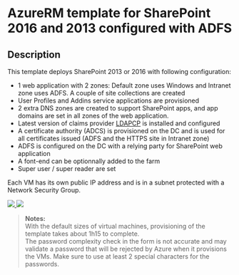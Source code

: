 # AzureRM template for SharePoint 2016 and 2013 configured with ADFS

## Description

This template deploys SharePoint 2013 or 2016 with following configuration:

* 1 web application with 2 zones: Default zone uses Windows and Intranet zone uses ADFS. A couple of site collections are created
* User Profiles and Addins service applications are provisioned
* 2 extra DNS zones are created to support SharePoint apps, and app domains are set in all zones of the web application.
* Latest version of claims provider [LDAPCP](https://ldapcp.com/) is installed and configured
* A certificate authority (ADCS) is provisioned on the DC and is used for all certificates issued (ADFS and the HTTPS site in Intranet zone)
* ADFS is configured on the DC with a relying party for SharePoint web application
* A font-end can be optionnally added to the farm
* Super user / super reader are set

Each VM has its own public IP address and is in a subnet protected with a Network Security Group.

<a href="https://portal.azure.com/#create/Microsoft.Template/uri/https%3A%2F%2Fraw.githubusercontent.com%2FYvand%2FAzureRM-Templates%2Fmaster%2FSharePoint%2FSharePoint-ADFS%2Fazuredeploy.json" target="_blank">
    <img src="http://azuredeploy.net/deploybutton.png"/>
</a>
<a href="http://armviz.io/#/?load=https%3A%2F%2Fraw.githubusercontent.com%2FYvand%2FAzureRM-Templates%2Fmaster%2FSharePoint%2FSharePoint-ADFS%2Fazuredeploy.json" target="_blank">
    <img src="http://armviz.io/visualizebutton.png"/>
</a>

> **Notes:**  
> With the default sizes of virtual machines, provisioning of the template takes about 1h15 to complete.  
> The password complexity check in the form is not accurate and may validate a password that will be rejected by Azure when it provisions the VMs. Make sure to use at least 2 special characters for the passwords.
